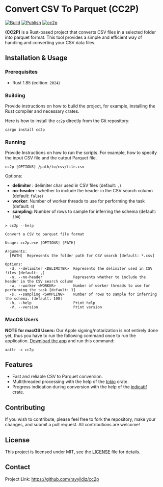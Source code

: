 # Convert CSV To Parquet (CC2P)

[![Build](https://github.com/rayyildiz/cc2p/actions/workflows/build.yaml/badge.svg)](https://github.com/rayyildiz/cc2p/actions/workflows/build.yaml)
[![Publish](https://github.com/rayyildiz/cc2p/actions/workflows/publish.yaml/badge.svg)](https://github.com/rayyildiz/cc2p/actions/workflows/publish.yaml)
[![cc2p](https://snapcraft.io/cc2p/badge.svg)](https://snapcraft.io/cc2p)



**(CC2P)** is a Rust-based project that converts CSV files in a selected folder into parquet format. This tool provides a simple and efficient way of handling and converting your CSV data files.


## Installation & Usage

### Prerequisites

- Rust 1.85 (edition: `2024`)

### Building

Provide instructions on how to build the project, for example, installing the Rust compiler and necessary crates.

Here is how to install the `cc2p` directly from the Git repository:

```shell
cargo install cc2p
```

### Running

Provide Instructions on how to run the scripts. For example, how to specify the input CSV file and the output Parquet file.

```shell
cc2p [OPTIONS] /path/to/csv/file.csv
```

Options:

- **delimiter** : delimiter char used in CSV files (default: `,`)
- **no-header** : whether to include the header in the CSV search column (default: `false`)
- **worker**: Number of worker threads to use for performing the task (default: `4`)
- **sampling**: Number of rows to sample for inferring the schema (default: `100`)

```shell
> cc2p --help

Convert a CSV to parquet file format

Usage: cc2p.exe [OPTIONS] [PATH]

Arguments:
  [PATH]  Represents the folder path for CSV search [default: *.csv]

Options:
  -d, --delimiter <DELIMITER>  Represents the delimiter used in CSV files [default: ,]
  -n, --no-header              Represents whether to include the header in the CSV search column
  -w, --worker <WORKER>        Number of worker threads to use for performing the task [default: 1]
  -s, --sampling <SAMPLING>    Number of rows to sample for inferring the schema. [default: 100]
  -h, --help                   Print help
  -V, --version                Print version
```
### MacOS Users

**NOTE for macOS Users:** Our Apple signing/notarization is not entirely done yet,
thus you have to run the following command once to run the application. [Download the app](https://github.com/rayyildiz/cc2p/releases) and run this command:

```shell
xattr -c cc2p
```

## Features

- Fast and reliable CSV to Parquet conversion.
- Multithreaded processing with the help of the [tokio](https://tokio.rs/) crate.
- Progress indication during conversion with the help of the [indicatif](https://docs.rs/indicatif) crate.

## Contributing

If you wish to contribute, please feel free to fork the repository, make your changes, and submit a pull request. All contributions are welcome!

## License

This project is licensed under MIT, see the [LICENSE](LICENSE) file for details.

## Contact

Project Link: https://github.com/rayyildiz/cc2p
